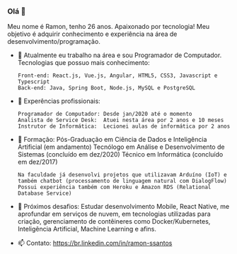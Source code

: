 ### Olá 👋

Meu nome é Ramon, tenho 26 anos.
Apaixonado por tecnologia! Meu objetivo é adquirir conhecimento e experiência na área de desenvolvimento/programação.

- 🔭 Atualmente eu trabalho na área e sou Programador de Computador. Tecnologias que possuo mais conhecimento:
  ```
  Front-end: React.js, Vue.js, Angular, HTML5, CSS3, Javascript e Typescript
  Back-end: Java, Spring Boot, Node.js, MySQL e PostgreSQL
  ```
  
- 🌱 Experências profissionais:
  ```
  Programador de Computador: Desde jan/2020 até o momento
  Analista de Service Desk:  Atuei nesta área por 2 anos e 10 meses
  Instrutor de Informática:  Lecionei aulas de informática por 2 anos
  ```
  
- 👯 Formação: Pós-Graduação em Ciência de Dados e Inteligência Artificial (em andamento)
               Tecnólogo em Análise e Desenvolvimento de Sistemas (concluído em dez/2020)
               Técnico em Informática (concluído em dez/2017)
           
  ```
  Na faculdade já desenvolvi projetos que utilizavam Arduíno (IoT) e também chatbot (processamento de linguagem natural com DialogFlow)
  Possui experiência também com Heroku e Amazon RDS (Relational Database Service)
  ```
  
- 🚀 Próximos desafios: Estudar desenvolvimento Mobile, React Native, me aprofundar em serviços de nuvem, em tecnologias utilizadas para criação, gerenciamento de contêineres como Docker/Kubernetes, Inteligência Artificial, Machine Learning e afins.
  
- 📫 Contato: https://br.linkedin.com/in/ramon-ssantos
